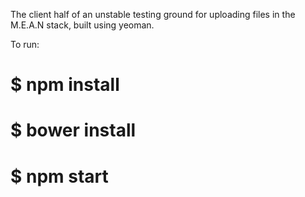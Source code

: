 The client half of an unstable testing ground for uploading files in the M.E.A.N stack, built using yeoman.

To run:
# $ npm install
# $ bower install
# $ npm start
